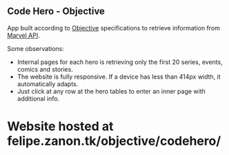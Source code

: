 ## Code Hero - Objective

App built according to [Objective](https://www.objective.com.br/) specifications to retrieve information from [Marvel API](https://developer.marvel.com/).

Some observations: 
* Internal pages for each hero is retrieving only the first 20 series, events, comics and stories.
* The website is fully responsive. If a device has less than 414px width, it automatically adapts.
* Just click at any row at the hero tables to enter an inner page with additional info.

# Website hosted at felipe.zanon.tk/objective/codehero/